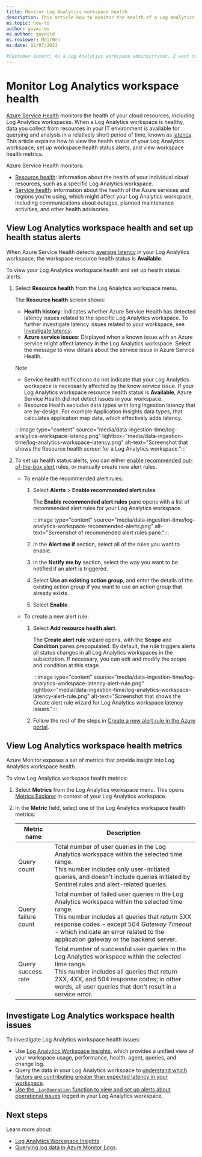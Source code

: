 ```yaml
---
title: Monitor Log Analytics workspace health
description: This article how to monitor the health of a Log Analytics workspace and set up alerts about latency issues specific to the Log Analytics workspace or related to known Azure service issues.
ms.topic: how-to
author: guywi-ms
ms.author: guywild
ms.reviewer: MeirMen
ms.date: 02/07/2023

#Customer-intent: As a Log Analytics workspace administrator, I want to know when there are latency issues in a Log Analytics workspace, so I can act to resolve the issue, contact Microsoft for support, or track that is Azure is meeting its SLA.  
---
```


# Monitor Log Analytics workspace health

[Azure Service Health](../../service-health/overview.md) monitors the health of your cloud resources, including Log Analytics workspaces. When a Log Analytics workspace is healthy, data you collect from resources in your IT environment is available for querying and analysis in a relatively short period of time, known as [latency](../logs/data-ingestion-time.md). This article explains how to view the health status of your Log Analytics workspace, set up workspace health status alerts, and view workspace health metrics.  

Azure Service Health monitors:

- [Resource health](../../service-health/resource-health-overview.md): information about the health of your individual cloud resources, such as a specific Log Analytics workspace. 
- [Service health](../../service-health/service-health-overview.md): information about the health of the Azure services and regions you're using, which might affect your Log Analytics workspace, including communications about outages, planned maintenance activities, and other health advisories.

## View Log Analytics workspace health and set up health status alerts 

When Azure Service Health detects [average latency](../logs/data-ingestion-time.md#average-latency) in your Log Analytics workspace, the workspace resource health status is **Available**.

To view your Log Analytics workspace health and set up health status alerts:
 
1. Select **Resource health** from the Log Analytics workspace menu.

    The **Resource health** screen shows:

    - **Health history**: Indicates whether Azure Service Health has detected latency issues related to the specific Log Analytics workspace. To further investigate latency issues related to your workspace, see [Investigate latency](#investigate-log-analytics-workspace-health-issues).  
    - **Azure service issues**: Displayed when a known issue with an Azure service might affect latency in the Log Analytics workspace. Select the message to view details about the service issue in Azure Service Health.
   
    > [!NOTE]
    > - Service health notifications do not indicate that your Log Analytics workspace is necessarily affected by the know service issue. If your Log Analytics workspace resource health status is **Available**, Azure Service Health did not detect issues in your workspace.
    > - Resource Health excludes data types with long ingestion latency that are by-design. For example Application Insights data types, that calculates application map data, which effectively adds latency.
   
    :::image type="content" source="media/data-ingestion-time/log-analytics-workspace-latency.png" lightbox="media/data-ingestion-time/log-analytics-workspace-latency.png" alt-text="Screenshot that shows the Resource health screen for a Log Analytics workspace.":::  
    
1. To set up health status alerts, you can either [enable recommended out-of-the-box alert](../alerts/alerts-overview.md#recommended-alert-rules) rules, or manually create new alert rules.
    - To enable the recommended alert rules:
        1. Select **Alerts** > **Enable recommended alert rules**. 
        
            The **Enable recommended alert rules** pane opens with a list of recommended alert rules for your Log Analytics workspace.  
        
            :::image type="content" source="media/data-ingestion-time/log-analytics-workspace-recommended-alerts.png" alt-text="Screenshot of recommended alert rules pane.":::

        1. In the **Alert me if** section, select all of the rules you want to enable. 
        1. In the **Notify me by** section, select the way you want to be notified if an alert is triggered.
        1. Select **Use an existing action group**, and enter the details of the existing action group if you want to use an action group that already exists.
        1. Select **Enable**.

    - To create a new alert rule:
       1. Select **Add resource health alert**.
        
            The **Create alert rule** wizard opens, with the **Scope** and **Condition** panes prepopulated. By default, the rule triggers alerts all status changes in all Log Analytics workspaces in the subscription. If necessary, you can edit and modify the scope and condition at this stage. 
    
            :::image type="content" source="media/data-ingestion-time/log-analytics-workspace-latency-alert-rule.png" lightbox="media/data-ingestion-time/log-analytics-workspace-latency-alert-rule.png" alt-text="Screenshot that shows the Create alert rule wizard for Log Analytics workspace latency issues.":::

       1. Follow the rest of the steps in [Create a new alert rule in the Azure portal](../alerts/alerts-create-new-alert-rule.md#create-or-edit-an-alert-rule-in-the-azure-portal). 

## View Log Analytics workspace health metrics

Azure Monitor exposes a set of metrics that provide insight into Log Analytics workspace health. 

To view Log Analytics workspace health metrics:

1. Select **Metrics** from the Log Analytics workspace menu. This opens [Metrics Explorer](../essentials/metrics-charts.md) in context of your Log Analytics workspace.
1. In the **Metric** field, select one of the Log Analytics workspace health metrics:

   | Metric name | Description |
   | - | - |
   | Query count | Total number of user queries in the Log Analytics workspace within the selected time range.<br>This number includes only user-initiated queries, and doesn't include queries initiated by Sentinel rules and alert-related queries. |
   | Query failure count | Total number of failed user queries in the Log Analytics workspace within the selected time range.<br>This number includes all queries that return 5XX response codes - except 504 *Gateway Timeout* - which indicate an error related to the application gateway or the backend server.|
   | Query success rate | Total number of successful user queries in the Log Analytics workspace within the selected time range.<br>This number includes all queries that return 2XX, 4XX, and 504 response codes; in other words, all user queries that don't result in a service error. |

## Investigate Log Analytics workspace health issues

To investigate Log Analytics workspace health issues:

- Use [Log Analytics Workspace Insights](../logs/log-analytics-workspace-insights-overview.md), which provides a unified view of your workspace usage, performance, health, agent, queries, and change log.
- Query the data in your Log Analytics workspace to [understand which factors are contributing greater than expected latency in your workspace](../logs/data-ingestion-time.md).  
- [Use the `_LogOperation` function to view and set up alerts about operational issues](../logs/monitor-workspace.md) logged in your Log Analytics workspace.

      


## Next steps

Learn more about:

- [Log Analytics Workspace Insights](../logs/log-analytics-workspace-insights-overview.md).
- [Querying log data in Azure Monitor Logs](../logs/get-started-queries.md).

